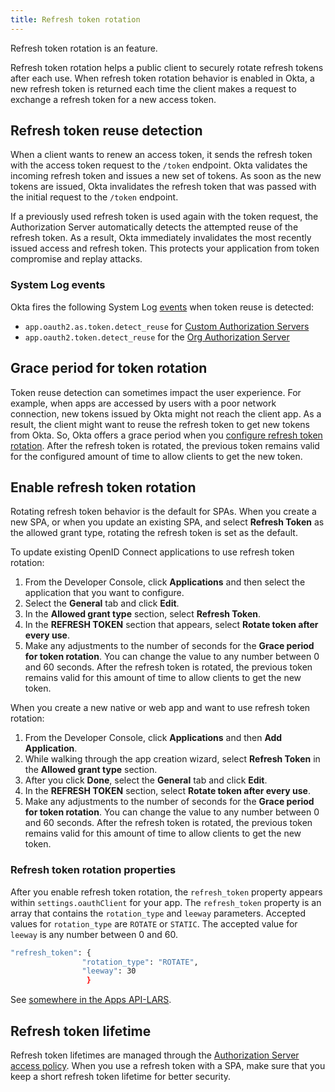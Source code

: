 ```yaml
---
title: Refresh token rotation
---
```

Refresh token rotation is an <ApiLifecycle access="ea" /> feature.

Refresh token rotation helps a public client to securely rotate refresh tokens after each use. When refresh token rotation behavior is enabled in Okta, a new refresh token is returned each time the client makes a request to exchange a refresh token for a new access token.

## Refresh token reuse detection

When a client wants to renew an access token, it sends the refresh token with the access token request to the `/token` endpoint. Okta validates the incoming refresh token and issues a new set of tokens. As soon as the new tokens are issued, Okta invalidates the refresh token that was passed with the initial request to the `/token` endpoint.

If a previously used refresh token is used again with the token request, the Authorization Server automatically detects the attempted reuse of the refresh token. As a result, Okta immediately invalidates the most recently issued access and refresh token. This protects your application from token compromise and replay attacks.

### System Log events

Okta fires the following System Log [events](/docs/reference/api/event-types/) when token reuse is detected:

* `app.oauth2.as.token.detect_reuse` for [Custom Authorization Servers](/docs/concepts/auth-servers/#custom-authorization-server)
* `app.oauth2.token.detect_reuse` for the [Org Authorization Server](/docs/concepts/auth-servers/#org-authorization-server)

## Grace period for token rotation

Token reuse detection can sometimes impact the user experience. For example, when apps are accessed by users with a poor network connection, new tokens issued by Okta might not reach the client app. As a result, the client might want to reuse the refresh token to get new tokens from Okta. So, Okta offers a grace period when you [configure refresh token rotation](#enable-refresh-token-rotation). After the refresh token is rotated, the previous token remains valid for the configured amount of time to allow clients to get the new token.

## Enable refresh token rotation

Rotating refresh token behavior is the default for SPAs. When you create a new SPA, or when you update an existing SPA, and select **Refresh Token** as the allowed grant type, rotating the refresh token is set as the default.

To update existing OpenID Connect applications to use refresh token rotation:

1. From the Developer Console, click **Applications** and then select the application that you want to configure.
2. Select the **General** tab and click **Edit**.
3. In the **Allowed grant type** section, select **Refresh Token**.
4. In the **REFRESH TOKEN** section that appears, select **Rotate token after every use**.
5. Make any adjustments to the number of seconds for the **Grace period for token rotation**. You can change the value to any number between 0 and 60 seconds. After the refresh token is rotated, the previous token remains valid for this amount of time to allow clients to get the new token.

When you create a new native or web app and want to use refresh token rotation:

1. From the Developer Console, click **Applications** and then **Add Application**.
2. While walking through the app creation wizard, select **Refresh Token** in the **Allowed grant type** section.
3. After you click **Done**, select the **General** tab and click **Edit**.
4. In the **REFRESH TOKEN** section, select **Rotate token after every use**.
5. Make any adjustments to the number of seconds for the **Grace period for token rotation**. You can change the value to any number between 0 and 60 seconds. After the refresh token is rotated, the previous token remains valid for this amount of time to allow clients to get the new token.

### Refresh token rotation properties

After you enable refresh token rotation, the `refresh_token` property appears within `settings.oauthClient` for your app. The `refresh_token` property is an array that contains the `rotation_type` and `leeway` parameters. Accepted values for `rotation_type` are `ROTATE` or `STATIC`. The accepted value for `leeway` is any number between 0 and 60.

```bash
"refresh_token": {
                "rotation_type": "ROTATE",
                "leeway": 30
                 }
```

See [somewhere in the Apps API-LARS](/docs/reference/api/apps/).

## Refresh token lifetime

Refresh token lifetimes are managed through the [Authorization Server access policy](/docs/reference/api/authorization-servers/#actions-object). When you use a refresh token with a SPA, make sure that you keep a short refresh token lifetime for better security.

<NextSectionLink/>
